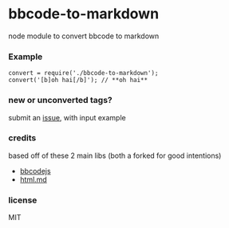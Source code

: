 bbcode-to-markdown
==================

node module to convert bbcode to markdown

### Example

```
convert = require('./bbcode-to-markdown');
convert('[b]oh hai[/b]'); // **oh hai**

```

### new or unconverted tags?
submit an [issue](https://github.com/neocotic/html.md), with input example

### credits
based off of these 2 main libs (both a forked for good intentions)
- [bbcodejs](https://github.com/vishnevskiy/bbcodejs)
- [html.md](https://github.com/neocotic/html.md)

### license
MIT